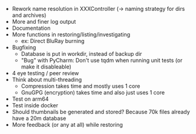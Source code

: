 
* Rework name resolution in XXXController (-> naming strategy for dirs and archives)
* More and finer log output
* Documentation
* More functions in restoring/listing/investigating
    * ex: Direct BluRay burning
* Bugfixing
    * Database is put in workdir, instead of backup dir
    * "Bug" with PyCharm: Don't use tqdm when running unit tests (or make it disableable)
* 4 eye testing / peer review
* Think about multi-threading
    * Compression takes time and mostly uses 1 core
    * GnuGPG (encryption) takes time and also just uses 1 core
* Test on arm64
* Test inside docker
* Should thumbnails be generated and stored? Because 70k files already have a 20m database
* More feedback (or any at all) while restoring
